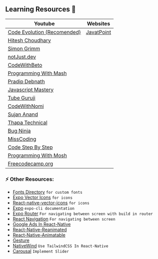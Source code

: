 ## Learning Resources 🎉

|Youtube|Websites|
|-------|--------|
| [Code Evolution (Recomended)](https://youtube.com/playlist?list=PLC3y8-rFHvwhiQJD1di4eRVN30WWCXkg1) | [JavatPoint](https://www.javatpoint.com/react-native-tutorial) |
| [Hitesh Choudhary](https://youtube.com/playlist?list=PLRAV69dS1uWSjBBJ-egNNOd4mdblt1P4c) || [Official Docs](https://reactnative.dev/docs/getting-started) |
| [Simon Grimm](https://youtube.com/@galaxies_dev) ||
| [notJust.dev](https://youtube.com/@notjustdev) ||
| [CodeWithBeto](https://youtube.com/@codewithbeto) ||
| [Programming With Mash](https://youtube.com/playlist?list=PL8kfZyp--gEXs4YsSLtB3KqDtdOFHMjWZ) ||
| [Pradip Debnath](https://youtube.com/playlist?list=PLQWFhX-gwJblNXe9Fj0WomT0aWKqoDQ-h) ||
| [Javascript Mastery](https://youtu.be/mJ3bGvy0WAY) ||
| [Tube Guruji](https://youtube.com/@tubeguruji) ||
| [CodeWithNomi](https://youtube.com/@codewithnomi) ||
| [Sujan Anand](https://youtube.com/@sujananand6155) ||
| [Thapa Technical](https://youtube.com/playlist?list=PLwGdqUZWnOp354xMD8u0hxX-1qmCvfLiY) ||
| [Bug Ninja](https://youtube.com/playlist?list=PLO3Dk6jx9EISheYkFbI9Hd_AF9A99i0L-) ||
| [MissCoding](https://youtube.com/playlist?list=PLzzljR-_nWVXKtQV4VSvM_pbRuEFD6QVK) ||
| [Code Step By Step](https://youtube.com/playlist?list=PL8p2I9GklV468O2wk-n8Q1KmtMhnHHj4C) ||
| [Programming With Mosh](https://youtu.be/0-S5a0eXPoc) ||
| [Freecodecamp.org](https://youtu.be/obH0Po_RdWk) ||

</div>


### ⚡ Other Resources:
* [Fonts Directory](https://directory.vercel.app/) `for custom fonts`
* [Expo Vector Icons](https://icons.expo.fyi/) `for icons`
* [React-native-vector-icons](https://oblador.github.io/react-native-vector-icons/) `for icons`
* [Expo](https://expo.dev/) `expo-cli documentation`
* [Expo Router](https://docs.expo.dev/router/introduction/) `For navigating between screen with build in router`
* [React Navigation](https://reactnavigation.org/) `For navigating between screen`
* [Google Ads In React-Native](https://docs.page/invertase/react-native-google-mobile-ads)
* [React-Native-Reanimated](https://docs.swmansion.com/react-native-reanimated/)
* [React-Native-Animatable](https://www.npmjs.com/package/react-native-animatable)
* [Gesture](https://docs.swmansion.com/react-native-gesture-handler/docs/)
* [NativeWind](https://www.nativewind.dev/) `Use TailwindCSS In React-Native`
* [Carousal](https://www.npmjs.com/package/react-native-snap-carousel) `Implement Slider`
